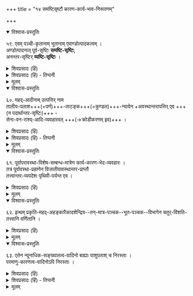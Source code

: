 +++
title = "१४ समष्टिसृष्टौ कारण-कार्य-भाव-निरूपणम्"

+++

<details open><summary>विश्वास-प्रस्तुतिः</summary>

५९. एवम् पञ्ची-कृतानाम् भूतानाम् एवाण्डोत्पादकत्वम् ।  
अण्डोत्पादनात् पूर्व-सृष्टिः **समष्टि-सृष्टिः**,  
अनन्तर-सृष्टिर् **व्यष्टि-सृष्टिः** ।
</details>

<details><summary>शिवप्रसादः (हिं)</summary>

[[९४]] अनुवाद - उपर्युक्त प्रकार से पञ्चीकृत भूतों से ही ब्रह्माण्ड उत्पन्न होता है । ब्रह्माण्ड की उत्पत्ति से पहले की सृष्टि को समष्टि सृष्टि कहते हैं । ब्रह्माण्ड की उत्पत्ति से बाद की सृष्टि को व्यष्टि सृष्टि कहते हैं ।  

</details>

<details><summary>शिवप्रसादः (हिं) - तिप्पनी</summary>

समष्टि सृष्टि 

भा० प्र० – पञ्चीकृत महाभूतों से ही ब्रह्माण्ड की उत्पत्ति होती है; यह सिद्धान्त में माना जाता है । इस अर्थ का समर्थन विष्णुपुराण के इन वाक्यों से भी होता है- 


'नाना वीर्याः पृथग्भूतास्ततस्ते संहति विना ।   
नाशक्नुवन् प्रजास्स्रष्टुमसमागम्य कृत्स्नशः ॥  
समेत्यान्योन्यसंयोगं परस्परसमाश्रयाः ।  
एकसङ्घातलक्षास्तु सम्प्राप्यैक्यमशेषतः ।  
महदाद्या विशेषान्ता ह्यण्डमुत्पादयन्ति ते ॥' 


कहने का अभिप्राय यह है कि पृथ्वी से लेकर महत्तत्त्व - पर्यन्त जितने तत्त्व हैं, वे भिन्न-भिन्न स्वभाव वाले हैं, जल का स्वभाव द्रवत्व है तो पृथिवी का स्वभाव काठिन्य है । इस प्रकार विभिन्न शक्ति सम्पन्न ये तत्त्व परस्पर में पूर्णरूप से ऐक्य के बिना प्रजा की सृष्टि करने में असमर्थ रहते हैं । महत्तत्त्व से लेकर पृथिवी तत्व - पर्यन्त ये सभी तत्त्व एक संघात अर्थात् ब्रह्माण्ड के निर्माण को लक्ष्य में रखते हुए, परस्पर संयोग को प्राप्त हुए, एक-दूसरे के आश्रित हो पूर्णरूप से ऐक्य को प्राप्तकर उपर्युक्त [[९५]] तत्त्व ब्रह्माण्ड का निर्माण करते हैं ।

सृष्टि दो प्रकार की होती है— समष्टि सृष्टि और व्यष्टि सृष्टि । ब्रह्माण्ड की उत्पत्ति से पूर्व की सृष्टि समष्टि सृष्टि कहलाती है । ब्रह्माण्ड की उत्पत्ति के पश्चात् होने वाली सृष्टि को व्यष्टि सृष्टि कहते हैं ।
</details>


<details><summary>मूलम्</summary>

५९. एवम् पञ्चीकृतानाम् भूतानामेवाण्डोत्पादकत्वम् । अण्डोत्पादनात् पूर्वसृष्टिः समष्टिसृष्टिः, अनन्तरसृष्टिर्व्यष्टिसृष्टिः ।
</details>


<details open><summary>विश्वास-प्रस्तुतिः</summary>

६०. महद्-आदीनाम् उत्पत्तिर् नाम  
तालीय-पलाश+++(=पर्ण)+++-ताटङ्क+++(=कुण्डल)+++-न्यायेन +अवस्थान्तरापत्तिर् एव +++(न पदार्थान्तर-सृष्टिः)+++ -  
सेना-वन-राश्य्-आदि-व्यवहारवत् +++(→क्रोडीकरणम् इव)+++ ।
</details>

<details><summary>शिवप्रसादः (हिं)</summary>

जिस प्रकार ताल के पत्ते को ताटङ्क इत्यादि के रूप में परिणत कर दिया जाता है ।  
वह भिन्न-भिन आकार में परिणत तालपत्र ही रहता है, उसी प्रकार महदादि की उत्पत्ति होती है ।  
महदादि के रूप में प्रकृति ही परिणत होती है ।  
जिस प्रकार सेना, वन, राशि आदि के व्यवहार-स्थल में  
कारण द्रव्य ही अवस्थान्तर को प्राप्त कर कार्य बन जाते हैं,  
</details>


<details><summary>शिवप्रसादः (हिं) - तिप्पनी</summary>

प्रकृति से जो महत् आदि तत्वों की सृष्टि होती है,  
वह अवस्थान्तरप्राप्ति रूपा सृष्टि है ।  
उसमें कार्य-कारण का जो अभिधान होता है,  
वह बुद्धि-भेद के कारण  
अथवा कालभेद के कारण होता है ।  

जैसे— एक ही ताड़ के पत्ते को भिन्न प्रकार से मोड़ देते हैं  
तो वह कंकण एवं ताटंक का रूप धारण कर लेता हैं ।  
ताल-पत्र को उसका कारण  
तथा ताटंक आदि को तालपत्र का कार्य कहा जाता है ।  
वह इसलिए क्योंकि ताटंकावस्था से अव्यवहित पूर्वकाल में वह तालपत्र था ।  
पूर्व की अवस्था तालपत्रावस्था को छोड़कर  
वह पश्चात् भावी ताटंकावस्था को प्राप्त कर लिया । 

कार्य- लक्षण

कारणावस्था में रहनेवाला द्रव्य  
जब अपनी पूर्वावस्था को छोड़कर  
उससे भिन्न एक विसजातीयावस्था को धारण कर लेता है  
तो वह कार्य कहलाने लगता है ।  

नैयायिक इत्यादि कहते हैं कि  
यदि पूर्वकालिक वस्तु ही उत्तरकालिक रूप को धारण कर लेगा  
तो उसमें जातिसंकर होगा ।  
क्योंकि उसमें पूर्वावस्था में विद्यमान जाति के साथ-साथ  
इस नवीनावस्था की भी जाति होगी ।  
अतएव प्रश्न होगा कि  
उसकी कौन- सी जाति मानी जाय ?  
अतएव यही मानना उचित लगता है कि  
कार्य के रूप में एक नया ही पदार्थ उत्पन्न हो जाता है ।

नैयायिकों की इस शंका का समाधान करते हुए  
यतीन्द्रमतदीपिकाकार कहते हैं कि  
नैयायिक भी सेना, वन तथा राशि स्थलों में नवीन अवयवी द्रव्य न स्वीकार करके  
अवस्थान्तरापत्ति रूप ही कार्यकारणभाव मानते हैं ।  
अनेक सैनिकों का समूह ही सेना शब्द से अभिहित किया जाता है ।  
वहाँ कोई दूसरा द्रव्य नहीं होता,  
अपितु सैनिक अपनी एकत्वावस्था को छोड़कर अनेकत्वावस्था को प्राप्त कर लेते हैं ।  
ऐसे ही एक वृक्ष वृक्ष कहलाता है,  
किन्तु अनेक वृक्ष वन शब्द से अभिहित किये जाते हैं ।  
ऐसे ही एक धान धान कहलाता है,  
किन्तु धान का समूह धानराशि कहलाता है ।  
अतएव अवस्थान्तरापत्ति रूप ही  
कार्यकारणभाव मानना चाहिए ।  
कार्यरूप से कोई नवीन पदार्थ उत्पन्न होता हो, ऐसी बात नहीं है ।
</details>


<details><summary>मूलम्</summary>

६०. महदादीनामुत्पत्तिर्नाम तालीयपलाशताटङ्कन्यायेन अवस्थान्तरापत्तिरेव । सेनावनराश्यादिव्यवहारवत् ।
</details>


<details open><summary>विश्वास-प्रस्तुतिः</summary>

६१. पूर्वापरावस्था-विशेष-सम्बन्ध-मात्रेण कार्य-कारण-भेद-व्यवहारः ।  
तत्र पूर्वावस्था-प्रहाणेन विजातीयावस्थान्तर-प्राप्तौ  
तत्त्वान्तर-व्यपदेशः पृथिवी-पर्यन्त एव ।
</details>

<details><summary>शिवप्रसादः (हिं)</summary>

यही कारणकार्य- भाव माना जाता है,  
उसी प्रकार प्रकृति, महान् आदि में कारणकार्यभाव  
पूर्वावस्था के परित्यागपूर्वक  
विसजातीय अवस्था की प्राप्ति को ही लेकर  
पृथिवी - पर्यन्त तत्त्वान्तर का व्यपदेश होता है । 
</details>


<details><summary>मूलम्</summary>

६१. पूर्वापरावस्थाविशेषसम्बन्धमात्रेण कार्यकारणभेदव्यवहारः । तत्र पूर्वावस्था-प्रहाणेन विजातीयावस्थान्तरप्राप्तौ तत्त्वान्तरव्यपदेशः पृथिवीपर्यन्त एव ।
</details>


<details open><summary>विश्वास-प्रस्तुतिः</summary>

६२. इत्थम् प्रकृति-महद्-अहङ्कारैकादशेन्द्रिय--तन्-मात्र-पञ्चक--भूत-पञ्चक--विभागेन चतुर्-विंशति-तत्त्वानि वर्णितानि ।
</details>

<details><summary>शिवप्रसादः (हिं)</summary>

इस प्रकार प्रकृति, महान्, अहङ्कार, ग्यारह इन्द्रियाँ, पञ्चतन्मा- त्राएँ तथा पञ्चमहाभूत इस विभाग के अनुसार चौबीस तत्त्वों का वर्णन किया गया । 
</details>


<details><summary>मूलम्</summary>

६२. इत्थम् प्रकृतिमहदहङ्कारैकादशेन्द्रियतन्मात्रपञ्चकभूतपञ्चकविभागेन चतुर्विंशति तत्त्वानि वर्णितानि ।
</details>


<details open><summary>विश्वास-प्रस्तुतिः</summary>

६३. एतेन न्यूनाधिक-सङ्ख्यातत्व-वादिनो बाह्याः पाशुपताश् च निरस्ताः ।  
परमाणु-कारणत्व-वादिनोऽपि निरस्ताः ।
</details>

<details><summary>शिवप्रसादः (हिं)</summary>

इस प्रकार चौबीस से अधिक अथवा कम तत्त्वों का प्रतिपादन करने वाले बाह्यों तथा पाशुपतों के मत का खण्डन हो गया । परमाणु को ही जगत् का कारण बतलाने वालों के भी मत का खण्डन हो गया ।
</details>

<details><summary>शिवप्रसादः (हिं) - तिप्पनी</summary>

विशिष्टाद्वैत दर्शन में चौबीस तत्त्व स्वीकार किये जाते हैं, अतएव चौबीस से अधिक तत्त्वों की संख्या बतलाने वाले पाशुपतों का  
तथा उससे कम तत्त्वों की संख्या बतलाने वाले बाह्यों का मत अनादरणीय है ।  
वैशेषिक सात पदार्थों को मानते हैं ।  
नैयायिक सोलह पदार्थों को मानते हैं  
तथा पाशुपत छत्तीस तत्त्व मानते हैं ।  
इन सभी वादियों के मत का खण्डन उपर्युक्त प्रतिपादन से हो गया ।  
इस प्रकार वैशेषिक, बौद्ध तथा जैन परमाणु को ही जगत् का कारण मानते हैं, उनके भी मत का खण्डन समझना चाहिए ।


[[९६]]

</details>


<details><summary>मूलम्</summary>

६३. एतेन न्यूनाधिकसङ्ख्यातत्ववादिनो बाह्याः पाशुपताश्च निरस्ताः । परमाणु- कारणत्ववादिनोऽपि निरस्ताः ।
</details>









